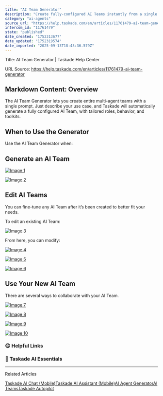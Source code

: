 ```yaml
---
title: "AI Team Generator"
description: "Create fully-configured AI Teams instantly from a single prompt."
category: "ai-agents"
source_url: "https://help.taskade.com/en/articles/11761479-ai-team-generator"
intercom_id: "11761479"
state: "published"
date_created: "1752313677"
date_updated: "1752319574"
date_imported: "2025-09-13T18:43:36.579Z"
---
```


Title: AI Team Generator | Taskade Help Center

URL Source: https://help.taskade.com/en/articles/11761479-ai-team-generator

Markdown Content:
**Overview**
------------

The AI Team Generator lets you create entire multi-agent teams with a single prompt. Just describe your use case, and Taskade will automatically generate a fully configured AI Team, with tailored roles, behavior, and toolkits.

When to Use the Generator
-------------------------

Use the AI Team Generator when:

Generate an AI Team
-------------------

[![Image 1](https://downloads.intercomcdn.com/i/o/plyqw4hf/1616488302/3d883795b8336a88a0ae7601ca4d/generate-ai-team-1.jpg?expires=1757790000&signature=1f442379e995fb928ab0392bf8f7e842561de92a2275774943334fbd3be51c1a&req=dSYmEM12lYJfW%2FMW1HO4zXQghxLbPO8IXfmJxuWqsIgP7V4rx8%2FnU0B9qsTH%0AMLkjH7eWZFJ6fTSnTY4%3D%0A)](https://downloads.intercomcdn.com/i/o/plyqw4hf/1616488302/3d883795b8336a88a0ae7601ca4d/generate-ai-team-1.jpg?expires=1757790000&signature=1f442379e995fb928ab0392bf8f7e842561de92a2275774943334fbd3be51c1a&req=dSYmEM12lYJfW%2FMW1HO4zXQghxLbPO8IXfmJxuWqsIgP7V4rx8%2FnU0B9qsTH%0AMLkjH7eWZFJ6fTSnTY4%3D%0A)

[![Image 2](https://downloads.intercomcdn.com/i/o/plyqw4hf/1616488480/8ab244abb5663ebacb329e364435/generate-ai-team-2.jpg?expires=1757790000&signature=d14e50473dfe5741caeee39bbec46b7a542c4c5812e2162d3a21467705be6929&req=dSYmEM12lYVXWfMW1HO4zZbYK%2BkjwtZPguhxluDUh4tDXYX3wLGUSgSOJzDl%0AYigwZyEjVG5qd4o0CZk%3D%0A)](https://downloads.intercomcdn.com/i/o/plyqw4hf/1616488480/8ab244abb5663ebacb329e364435/generate-ai-team-2.jpg?expires=1757790000&signature=d14e50473dfe5741caeee39bbec46b7a542c4c5812e2162d3a21467705be6929&req=dSYmEM12lYVXWfMW1HO4zZbYK%2BkjwtZPguhxluDUh4tDXYX3wLGUSgSOJzDl%0AYigwZyEjVG5qd4o0CZk%3D%0A)

Edit AI Teams
-------------

You can fine-tune any AI Team after it’s been created to better fit your needs.

To edit an existing AI Team:

[![Image 3](https://downloads.intercomcdn.com/i/o/plyqw4hf/1616494201/6076db2eadab509285613b1dd2f2/edit-ai-team-1.jpg?expires=1757790000&signature=b6673b2f5171425cde186afbe8ae292cfbcbff166ba11562b21dce64885120f9&req=dSYmEM13mYNfWPMW1HO4zZijQUfqJnsa%2FeDRZweOcywUW31YXQH3bGxQ3ofs%0Ae5DMwBE0XLCNSbWR%2F5o%3D%0A)](https://downloads.intercomcdn.com/i/o/plyqw4hf/1616494201/6076db2eadab509285613b1dd2f2/edit-ai-team-1.jpg?expires=1757790000&signature=b6673b2f5171425cde186afbe8ae292cfbcbff166ba11562b21dce64885120f9&req=dSYmEM13mYNfWPMW1HO4zZijQUfqJnsa%2FeDRZweOcywUW31YXQH3bGxQ3ofs%0Ae5DMwBE0XLCNSbWR%2F5o%3D%0A)

From here, you can modify:

[![Image 4](https://downloads.intercomcdn.com/i/o/plyqw4hf/1616495132/78b8dce4eb008f2ca4f76ff738b7/edit-ai-team-3.jpg?expires=1757790000&signature=c8c21e0ce50c84ed710a352a491670ed9159e8c8c59271d6cc516a22f3a4b851&req=dSYmEM13mIBcW%2FMW1HO4zdCjB33gJQFqeLbKyxg%2BrCob3hZ01G8dHCdqrC8u%0A05Gmq5Eg9aqd0MvYhLs%3D%0A)](https://downloads.intercomcdn.com/i/o/plyqw4hf/1616495132/78b8dce4eb008f2ca4f76ff738b7/edit-ai-team-3.jpg?expires=1757790000&signature=c8c21e0ce50c84ed710a352a491670ed9159e8c8c59271d6cc516a22f3a4b851&req=dSYmEM13mIBcW%2FMW1HO4zdCjB33gJQFqeLbKyxg%2BrCob3hZ01G8dHCdqrC8u%0A05Gmq5Eg9aqd0MvYhLs%3D%0A)

[![Image 5](https://downloads.intercomcdn.com/i/o/plyqw4hf/1616495380/3140dc404411a5b74616df6288b2/edit-ai-team-4.jpg?expires=1757790000&signature=25a594c459236ea4814c2ea8b425b7e2f2ac9918718205d50c4ccba75f6d21e4&req=dSYmEM13mIJXWfMW1HO4zSlf3M8KAJ%2BiO22nE9VTo6ZBlTZkdO8jd989hubb%0ARQKNmJlx7MwI3%2BOCQz0%3D%0A)](https://downloads.intercomcdn.com/i/o/plyqw4hf/1616495380/3140dc404411a5b74616df6288b2/edit-ai-team-4.jpg?expires=1757790000&signature=25a594c459236ea4814c2ea8b425b7e2f2ac9918718205d50c4ccba75f6d21e4&req=dSYmEM13mIJXWfMW1HO4zSlf3M8KAJ%2BiO22nE9VTo6ZBlTZkdO8jd989hubb%0ARQKNmJlx7MwI3%2BOCQz0%3D%0A)

[![Image 6](https://downloads.intercomcdn.com/i/o/plyqw4hf/1616494610/ac1762437ece75f6caa3f2a6a699/edit-ai-team-2.jpg?expires=1757790000&signature=5acf3eeb3836c7dc80a90d324a8e35af3c8bf16c3ceeae0092afb333462af28e&req=dSYmEM13mYdeWfMW1HO4zdyJw%2FwvxHmrjKDnECnE8UIAwEumwT5uHxE03A2I%0A9px9X7xcnUY7cNH%2FyqU%3D%0A)](https://downloads.intercomcdn.com/i/o/plyqw4hf/1616494610/ac1762437ece75f6caa3f2a6a699/edit-ai-team-2.jpg?expires=1757790000&signature=5acf3eeb3836c7dc80a90d324a8e35af3c8bf16c3ceeae0092afb333462af28e&req=dSYmEM13mYdeWfMW1HO4zdyJw%2FwvxHmrjKDnECnE8UIAwEumwT5uHxE03A2I%0A9px9X7xcnUY7cNH%2FyqU%3D%0A)

Use Your New AI Team
--------------------

There are several ways to collaborate with your AI Team.

[![Image 7](https://downloads.intercomcdn.com/i/o/plyqw4hf/1616523227/4e375282ef5eb72e6598a56caad8/ai-teams-chat.jpg?expires=1757790000&signature=1684c64921ddde90f10fbdb2a542d7fc950d46526bc2b7fac1abc3b1bbf75d5e&req=dSYmEMx8noNdXvMW1HO4zZwyMcDKHTzAW82B3kSGa9iYszJzoppAYrAYmE2z%0AvfsQatGJU44eTHOhqBM%3D%0A)](https://downloads.intercomcdn.com/i/o/plyqw4hf/1616523227/4e375282ef5eb72e6598a56caad8/ai-teams-chat.jpg?expires=1757790000&signature=1684c64921ddde90f10fbdb2a542d7fc950d46526bc2b7fac1abc3b1bbf75d5e&req=dSYmEMx8noNdXvMW1HO4zZwyMcDKHTzAW82B3kSGa9iYszJzoppAYrAYmE2z%0AvfsQatGJU44eTHOhqBM%3D%0A)

[![Image 8](https://downloads.intercomcdn.com/i/o/plyqw4hf/1616523775/d9d36768c295ac91ca6fc67c30b1/ai-team-project-chat.jpg?expires=1757790000&signature=99db4f4bab5989f8bf6242724e84955a313aa1bf066a98783978d576efd98c6d&req=dSYmEMx8noZYXPMW1HO4zdOYS9FCO6sU4pGmVidYKfN1nJvPZ76%2BW2Dq5FDo%0AipCBEa3Qub4OJEjjqF0%3D%0A)](https://downloads.intercomcdn.com/i/o/plyqw4hf/1616523775/d9d36768c295ac91ca6fc67c30b1/ai-team-project-chat.jpg?expires=1757790000&signature=99db4f4bab5989f8bf6242724e84955a313aa1bf066a98783978d576efd98c6d&req=dSYmEMx8noZYXPMW1HO4zdOYS9FCO6sU4pGmVidYKfN1nJvPZ76%2BW2Dq5FDo%0AipCBEa3Qub4OJEjjqF0%3D%0A)

[![Image 9](https://downloads.intercomcdn.com/i/o/plyqw4hf/1616524053/90d3ddcb372acd230e5627f0561d/assign-ai-team.jpg?expires=1757790000&signature=2823603e9e1a6cbf0f3a3ef39093224d4b400639f1e55d2cb796e1a5e1ae5e82&req=dSYmEMx8mYFaWvMW1HO4zQJUhTIsPf995JxWxesJsHo6G2SEw5EsRXtzO8Fl%0AQWbMIScEfKipPZV8MCE%3D%0A)](https://downloads.intercomcdn.com/i/o/plyqw4hf/1616524053/90d3ddcb372acd230e5627f0561d/assign-ai-team.jpg?expires=1757790000&signature=2823603e9e1a6cbf0f3a3ef39093224d4b400639f1e55d2cb796e1a5e1ae5e82&req=dSYmEMx8mYFaWvMW1HO4zQJUhTIsPf995JxWxesJsHo6G2SEw5EsRXtzO8Fl%0AQWbMIScEfKipPZV8MCE%3D%0A)

[![Image 10](https://downloads.intercomcdn.com/i/o/plyqw4hf/1616526015/af094ee1789879320bc738177e7d/ask-agent-team.jpg?expires=1757790000&signature=2947a94b7148012ae62799e093021e3662e710feeeb906922305b89910e2afed&req=dSYmEMx8m4FeXPMW1HO4zcDGehJx2JkR340ZJ2%2BIQaZJQ7vsyo9p8yblcb4A%0AptjMI9UNH7RsgZeLIiE%3D%0A)](https://downloads.intercomcdn.com/i/o/plyqw4hf/1616526015/af094ee1789879320bc738177e7d/ask-agent-team.jpg?expires=1757790000&signature=2947a94b7148012ae62799e093021e3662e710feeeb906922305b89910e2afed&req=dSYmEMx8m4FeXPMW1HO4zcDGehJx2JkR340ZJ2%2BIQaZJQ7vsyo9p8yblcb4A%0AptjMI9UNH7RsgZeLIiE%3D%0A)

### **😊 Helpful Links**

### 🤖 **Taskade AI Essentials**

* * *

Related Articles

[Taskade AI Chat (Mobile)](https://help.taskade.com/en/articles/8958568-taskade-ai-chat-mobile)[Taskade AI Assistant (Mobile)](https://help.taskade.com/en/articles/8958572-taskade-ai-assistant-mobile)[AI Agent Generator](https://help.taskade.com/en/articles/9314104-ai-agent-generator)[AI Teams](https://help.taskade.com/en/articles/9586050-ai-teams)[Taskade Autopilot](https://help.taskade.com/en/articles/11427825-taskade-autopilot)
